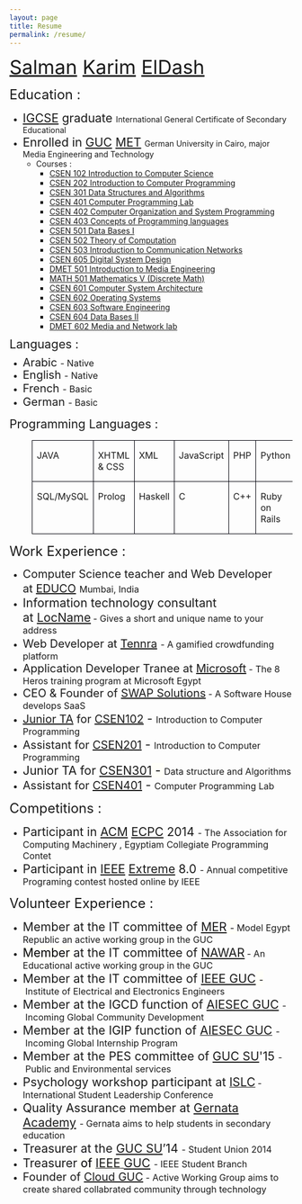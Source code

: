 ```yaml
---
layout: page
title: Resume
permalink: /resume/
---
```

<span style="font-size: 28px;"><font style="font-size: 26pt;">[Salman](https://www.linkedin.com/in/salmaneldash) [Karim](https://www.linkedin.com/pub/karim-el-dash/a/0/b21) [ElDash](https://www.facebook.com/E.K.S.619)</font></span>

<span style="font-size: 24px;">Education :</span>

*   <font style="font-size: 16pt;">[IGCSE](http://en.wikipedia.org/wiki/International_General_Certificate_of_Secondary_Education) graduate </font>International General Certificate of Secondary Educational
*   <font style="font-size: 16pt;">Enrolled in [GUC](http://guc.edu.eg/) [MET](http://met.guc.edu.eg/) </font>German University in Cairo, major Media Engineering and Technology
    *   Courses :
        *   [CSEN 102 Introduction to Computer Science](http://met.guc.edu.eg/Courses/CourseEdition.aspx?crsEdId=330)
        *   [CSEN 202 Introduction to Computer Programming](http://met.guc.edu.eg/Courses/CourseEdition.aspx?crsEdId=308)
        *   [CSEN 301 Data Structures and Algorithms](http://met.guc.edu.eg/Courses/CourseEdition.aspx?crsEdId=430)
        *   [CSEN 401 Computer Programming Lab](http://met.guc.edu.eg/Courses/CourseEdition.aspx?crsEdId=401)
        *   [CSEN 402 Computer Organization and System Programming](http://met.guc.edu.eg/Courses/CourseEdition.aspx?crsEdId=404)
        *   [CSEN 403 Concepts of Programming languages](http://met.guc.edu.eg/Courses/CourseEdition.aspx?crsEdId=413)
        *   [CSEN 501 Data Bases I](http://met.guc.edu.eg/Courses/CourseEdition.aspx?crsEdId=513)
        *   [CSEN 502 Theory of Computation](http://met.guc.edu.eg/Courses/CourseEdition.aspx?crsEdId=512)
        *   [CSEN 503 Introduction to Communication Networks](http://met.guc.edu.eg/Courses/CourseEdition.aspx?crsEdId=510)
        *   [CSEN 605 Digital System Design](http://met.guc.edu.eg/Courses/CourseEdition.aspx?crsEdId=536)
        *   [DMET 501 Introduction to Media Engineering](http://met.guc.edu.eg/Courses/CourseEdition.aspx?crsEdId=527)
        *   [MATH 501 Mathematics V (Discrete Math)](http://met.guc.edu.eg/Courses/CourseEdition.aspx?crsEdId=528)
        *   [CSEN 601 Computer System Architecture](http://met.guc.edu.eg/Courses/CourseEdition.aspx?crsEdId=486)
        *   [CSEN 602 Operating Systems](http://met.guc.edu.eg/Courses/CourseEdition.aspx?crsEdId=498)
        *   [CSEN 603 Software Engineering](http://met.guc.edu.eg/Courses/CourseEdition.aspx?crsEdId=487)
        *   [CSEN 604 Data Bases II](http://met.guc.edu.eg/Courses/CourseEdition.aspx?crsEdId=488)
        *   [DMET 602 Media and Network lab](http://met.guc.edu.eg/Courses/CourseEdition.aspx?crsEdId=490)

<span style="font-size: 21.3333339691162px; line-height: 18.3999996185303px;">Languages :</span>

*   <span style="font-size: 20px;"><span style="line-height: 18.3999996185303px;">Arabic <span style="font-size: 16px;">- Native</span></span></span>
*   <span style="font-size: 20px;">English </span><span style="font-size: 16px; line-height: 18.3999996185303px;">- Native</span>
*   <span style="font-size: 20px;">French <span style="font-size: 16px;">- Basic</span></span>
*   <span style="font-size: 20px;">German </span><span style="font-size: 16px; line-height: 18.3999996185303px;">- Basic</span>

<span style="font-size: 24px;"><font style="font-size: 16pt;">Programming Languages :</font></span>

<dl>

<dd>

<table cellpadding="7" cellspacing="0" width="739"><colgroup><col width="107"><col width="110"><col width="110"><col width="111"><col width="108"><col width="107"></colgroup>

<tbody>

<tr valign="top">

<td style="border: 1px solid rgb(0, 0, 10); padding: 0in 0.08in;" width="107">

<font style="font-size: 12pt;">JAVA</font>

</td>

<td style="border: 1px solid rgb(0, 0, 10); padding: 0in 0.08in;" width="110">

<font style="font-size: 12pt;">XHTML & CSS</font>

</td>

<td style="border: 1px solid rgb(0, 0, 10); padding: 0in 0.08in;" width="110">

<font style="font-size: 12pt;">XML</font>

</td>

<td style="border: 1px solid rgb(0, 0, 10); padding: 0in 0.08in;" width="111">

<font style="font-size: 12pt;">JavaScript</font>

</td>

<td style="border: 1px solid rgb(0, 0, 10); padding: 0in 0.08in;" width="108">

<font style="font-size: 12pt;">PHP</font>

</td>

<td style="border: 1px solid rgb(0, 0, 10); padding: 0in 0.08in;" width="107">

<font style="font-size: 12pt;">Python</font>

</td>

</tr>

<tr valign="top">

<td style="border: 1px solid rgb(0, 0, 10); padding: 0in 0.08in;" width="107">

<font style="font-size: 12pt;">SQL/MySQL</font>

</td>

<td style="border: 1px solid rgb(0, 0, 10); padding: 0in 0.08in;" width="110">

<font style="font-size: 12pt;">Prolog</font>

</td>

<td style="border: 1px solid rgb(0, 0, 10); padding: 0in 0.08in;" width="110">

<font style="font-size: 12pt;">Haskell</font>

</td>

<td style="border: 1px solid rgb(0, 0, 10); padding: 0in 0.08in;" width="111">

<font style="font-size: 12pt;">C</font>

</td>

<td style="border: 1px solid rgb(0, 0, 10); padding: 0in 0.08in;" width="108">

<font style="font-size: 12pt;">C++</font>

</td>

<td style="border: 1px solid rgb(0, 0, 10); padding: 0in 0.08in;" width="107">

<font style="font-size: 12pt;">Ruby on Rails</font>

</td>

</tr>

</tbody>

</table>

</dd>

</dl>

<span style="font-size: 24px;">Work Experience :</span>

*   <font style="font-size: 16pt;"><span style="font-size: 20px;">Computer Science teacher and Web Developer at [EDUCO](http://educo.in/)</span> </font><span style="font-size: 16px;">Mumbai, India</span>
*   <span style="font-size: 20px;"><font style="font-size: 16pt;">Information technology consultant at [LocName](http://www.locname.com/)</font></span> <span style="font-size: 16px;">- Gives a short and unique name to your address</span>
*   <font style="font-size: 16pt;"><span style="font-size: 20px;">Web Developer at [Tennra](http://www.tennra.com/)</span> <span style="font-size: 16px;">- A gamified crowdfunding platform</span></font>
*   <font style="font-size: 16pt;"><span style="font-size: 16px;"><span style="font-size:20px;">Application Developer Tranee at [Microsoft](https://www.microsoft.com/)</span> - The 8 Heros training program at Microsoft Egypt</span></font>
*   <font style="font-size: 16pt;"><span style="font-size: 16px;"><span style="font-size:20px;">CEO & Founder of [SWAP Solutions](http://swap-solutions.com)</span> [](http://swap-solutions.com) - A Software House develops SaaS</span></font>
*   <font style="font-size: 16pt;"><span style="font-size: 20px;">[Junior TA](http://met.guc.edu.eg/JTAP/) for [CSEN102](http://met.guc.edu.eg/Courses/Info.aspx?crsEdId=82)</span> - </font><span style="font-size: 16px;">Introduction to Computer Programming<font color="#000000"><font face="Arial, serif"><font style="font-size: 8pt;"><span style="background: rgb(255, 255, 249);"> </span></font></font></font></span>
*   <font style="font-size: 16pt;"><span style="font-size: 20px;">Assistant for [CSEN201](http://met.guc.edu.eg/Courses/Info.aspx?crsEdId=557)</span> - </font><span style="font-size: 16px;">Introduction to Computer Programming</span>
*   <span style="font-size: 20px;"><font style="font-size: 16pt;">Junior TA for [CSEN301](http://met.guc.edu.eg/Courses/Info.aspx?crsEdId=196)</font></span><font color="#000000"><font style="font-size: 16pt;"><span style="background: rgb(255, 255, 249);"> - </span></font></font><span style="font-size: 16px;">Data structure and Algorithms</span>
*   <font style="font-size: 16pt;"><span style="font-size: 20px;">Assistant for [CSEN401](http://met.guc.edu.eg/Courses/Info.aspx?crsEdId=559)</span> - </font><span style="font-size: 16px;">Computer Programming Lab</span>

<span style="font-size: 24px;">Competitions :</span>

*   <font style="font-size: 16pt;">Participant in [ACM](http://www.acm.org/) [ECPC](http://acmacpc.org/egypt) 2014 <span style="font-size: 16px;">- The Association for Computing Machinery , Egyptiam Collegiate Programming Contet</span></font>
*   <font style="font-size: 16pt;">Participant in [IEEE](https://www.ieee.org/index.html) [Extreme](http://www.ieee.org/membership_services/membership/students/competitions/xtreme/index.html) 8.0 <span style="font-size: 16px;">- </span></font><span style="font-size: 16px;">Annual competitive Programing contest hosted online by IEEE</span>

<span style="font-size: 24px;">Volunteer Experience :</span>

*   <font style="font-size: 16pt;">Member at the IT committee of [MER](https://www.facebook.com/MERGUCian)</font><font color="#000000"><font style="font-size: 16pt;"><span style="background: rgb(255, 255, 249);"> <span style="font-size: 16px;">- </span></span></font></font><span style="font-size: 16px;">Model Egypt Republic an active working group in the GUC</span>
*   <font color="#000000"><font style="font-size: 16pt;"><span style="background: rgb(255, 255, 249);">Member </span></font></font><font style="font-size: 16pt;">at the IT committee of [NAWAR](https://www.facebook.com/Project.Nawwar)</font> <span style="font-size: 16px;">- An Educational active working group in the GUC</span>
*   <font style="font-size: 16pt;">Member at the IT committee of [IEEE GUC](https://www.facebook.com/IEEE.GUC.SB)</font><font color="#000000"><font style="font-size: 16pt;"><span style="background: rgb(255, 255, 249);"> <span style="font-size: 16px;">- </span></span></font></font><span style="font-size: 16px;">Institute of Electrical and Electronics Engineers</span>
*   <font style="font-size: 16pt;">Member at the IGCD function of [AIESEC GUC](https://www.facebook.com/AIESECGUC?fref=ts) <span style="font-size: 16px;">- </span></font><span style="font-size: 16px;">Incoming Global Community Development</span>
*   <font style="font-size: 16pt;">Member at the IGIP function of </font>[<font style="font-size: 16pt;">AIESEC GUC</font>](http://www.aiesecguc.com/)<font style="font-size: 16pt;"> <span style="font-size: 16px;">- </span></font><span style="font-size: 16px;">Incoming Global Internship Program</span>
*   <font style="font-size: 16pt;">Member at the PES committee of </font><font style="font-size: 16pt;">[GUC SU](https://www.facebook.com/gucsu)'15</font><font style="font-size: 16pt;"> <span style="font-size: 16px;">- </span></font><span style="font-size: 16px;">Public and Environmental services</span>
*   <font style="font-size: 16pt;">Psychology workshop participant at </font>[<font style="font-size: 16pt;">ISLC</font>](http://www3.aucegypt.edu:8090/islc/about) <span style="font-size: 16px;">- International Student Leadership Conference</span>
*   <font style="font-size: 16pt;">Quality Assurance member at [Gernata Academy](https://www.youtube.com/channel/UCyxr7rYpq0r4dkUG520zYwg) <span style="font-size: 16px;">- Gernata aims to help students in secondary education</span></font>
*   <font style="font-size: 16pt;">Treasurer at the [GUC SU](https://www.facebook.com/gucsu)’14 <span style="font-size: 16px;">- </span></font><span style="font-size: 16px;">Student Union 2014</span>
*   <font style="font-size: 16pt;">Treasurer</font><font color="#000000"><font style="font-size: 16pt;"><span style="background: rgb(255, 255, 249);"> of </span></font></font>[<font style="font-size: 16pt;"><span style="background: rgb(255, 255, 249);">IEEE</span></font><font color="#000000"><font style="font-size: 16pt;"><span style="background: rgb(255, 255, 249);"> </span></font></font>](http://www.facebook.com/IEEE.GUC.SB)<font style="font-size: 16pt;">[GUC](https://www.facebook.com/IEEE.GUC.SB) <span style="font-size: 16px;">- IEEE Student Branch</span></font>
*   <font style="font-size: 16pt;"><span style="font-size: 16px;"><span style="font-size: 20px;">Founder of [Cloud GUC](https://www.facebook.com/cloudguc)</span> - Active Working Group aims to create shared collabrated community through technology</span></font>